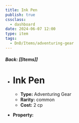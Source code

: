 ```yaml
---
title: Ink Pen
publish: true
cssclass:
  - dashboard
date: 2024-06-07 12:00
type: item
tags:
  - DnD/Items/adventuring-gear
---
```


##### Back: [[Items]]

- # Ink Pen

    - **Type:** Adventuring Gear
    - **Rarity:** common
    - **Cost:** 2 cp
- **Property:** 





